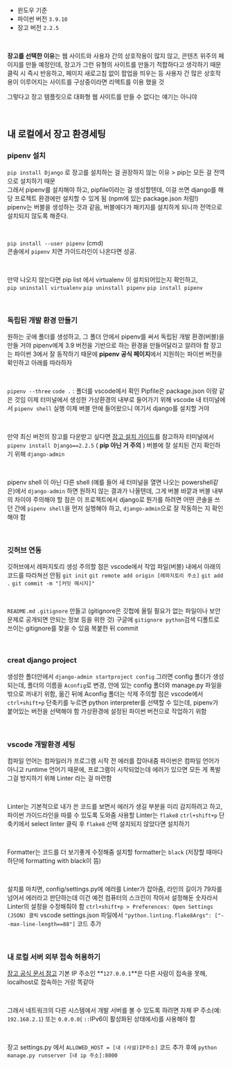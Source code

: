 - 윈도우 기준
- 파이썬 버전 `3.9.10`
- 장고 버전 `2.2.5`

<br>

**장고를 선택한 이유**는 웹 사이트와 사용자 간의 상호작용이 많지 않고, 콘텐츠 위주의 페이지를 만들 예정인데, 장고가 그런 유형의 사이트를 만들기 적합하다고 생각하기 때문 <br>
클릭 시 즉시 반응하고, 페이지 새로고침 없이 팝업을 띄우는 등 사용자 간 많은 상호작용이 이루어지는 사이트를 구상중이라면 리액트를 이용 했을 것

그렇다고 장고 템플릿으로 대화형 웹 사이트를 만들 수 없다는 얘기는 아니야

<br>

## 내 로컬에서 장고 환경세팅

### pipenv 설치 
`pip install Django` 로 장고를 설치하는 걸 권장하지 않는 이유 > pip는 모든 걸 전역으로 설치하기 때문 <br>
그래서 pipenv를 설치해야 하고, pipfile이라는 걸 생성할텐데, 이걸 쓰면 django를 해당 프로젝트 환경에만 설치할 수 있게 됨 (npm에 있는 package.json 처럼!) <br>
pipenv는 버블을 생성하는 것과 같음, 버블에다가 패키지를 설치하게 되니까 전역으로 설치되지 않도록 해준다. <br>

<br>

`pip install --user pipenv`  (cmd) <br>
콘솔에서 `pipenv` 치면 가이드라인이 나온다면 성공.

<br>

만약 나오지 않는다면 pip list 에서 virtualenv 이 설치되어있는지 확인하고, <br>
`pip uninstall virtualenv` 
`pip uninstall pipenv`
`pip install pipenv`

<br>

### 독립된 개발 환경 만들기

원하는 곳에 폴더를 생성하고, 
그 폴더 안에서 pipenv를 써서 독립된 개발 환경(버블)을 만들 거야
pipenv에게 3.9 버전을 기반으로 하는 환경을 만들어달라고 알려야 함
장고는 파이썬 3에서 잘 동작하기 때문에 **pipenv 공식 페이지**에서 지원하는 파이썬 버전을 확인하고 아래를 따라하자

<br>

`pipenv --three`
`code .`  :  폴더를 vscode에서 확인
Pipfile은 package.json 이랑 같은 것임
이제 터미널에서 생성한 가상환경의 내부로 들어가기 위해 vscode 내 터미널에서 `pipenv shell` 실행
이제 버블 안에 들어왔으니 여기서 django를 설치할 거야

<br>

만약 최신 버전의 장고를 다운받고 싶다면 [장고 설치 가이드](https://www.djangoproject.com/download/)를 참고하자
터미널에서 `pipenv install Django==2.2.5` ( **pip 아닌 거 주의** )
버블에 잘 설치된 건지 확인하기 위해 `django-admin`

<br>

pipenv shell 이 아닌 다른 shell (예를 들어 새 터미널을 열면 나오는 powershell같은)에서 `django-admin` 하면 원하지 않는 결과가 나올텐데, 그게 버블 바깥과 버블 내부의 차이야
주의해야 할 점은 이 프로젝트에서 django로 뭔가를 하려면 어떤 콘솔을 쓰던 간에 `pipenv shell`을 먼저 실행해야 하고, `django-admin`으로 잘 작동하는 지 확인해야 함

<br>

### 깃허브 연동
깃허브에서 레파지토리 생성
주의할 점은 vscode에서 작업 파일(버블) 내에서 아래의 코드를 따라쳐선 안됨
`git init`
`git remote add origin [레파지토리 주소]`
`git add .`
`git commit -m "[커밋 메시지]"`

<br>

`README.md` `.gitignore` 만들고 
(gitignore은 깃헙에 올릴 필요가 없는 파일이나 보안문제로 공개되면 안되는 정보 등을 위한 것)
구글에 `gitignore python`검색
디폴트로 쓰이는 gitignore를 찾을 수 있음
복붙한 뒤 commit

<br>

### creat django project

생성한 폴더안에서
`django-admin startproject config`
그러면 config 폴더가 생성되는데, 폴더의 이름을 `Aconfig`로 변경, 안에 있는 config 폴더와 manage.py 파일을 밖으로 꺼내기 위함, 옮긴 뒤에 Aconfig 폴더는 삭제
주의할 점은 vscode에서 `ctrl+shift+p` 단축키를 누르면 python interpreter를 선택할 수 있는데, pipenv가 붙어있는 버전을 선택해야 함
가상환경에 설정된 파이썬 버전으로 작업하기 위함

<br>

### vscode 개발환경 세팅 

컴파일 언어는 컴파일러가 프로그램 시작 전 에러를 잡아내줌 
파이썬은 컴파일 언어가 아니고 runtime 언어기 때문에, 프로그램이 시작되었는데 에러가 있으면 모든 게 폭발
그걸 방지하기 위해 Linter 라는 걸 마련함

<br>

Linter는 기본적으로 내가 쓴 코드를 보면서 에러가 생길 부분을 미리 감지하려고 하고, 파이썬 가이드라인을 따를 수 있도록 도와줌 
사용할 Linter는 `flake8`
`ctrl+shift+p` 단축키에서 select linter 클릭 후 `flake8` 선택
설치되지 않았다면 설치하기 

<br>

Formatter는 코드를 더 보기좋게 수정해줌 
설치할 formatter는 `black`
(저장할 때마다 하단에 formatting with black이 뜸)

<br>

설치를 마치면,
config/settings.py에 에러를 Linter가 잡아줌, 라인의 길이가 79자를 넘어서 에러라고 판단하는데 이건 예전 컴퓨터의 스크린이 작아서 설정해둔 숫자라서 Linter의 설정을 수정해줘야 함
`ctrl+shift+p > Preferences: Open Settings (JSON) 클릭`
vscode settings.json 파일에서 `"python.linting.flake8Args": ["--max-line-length==88"]` 코드 추가

<br>

### 내 로컬 서버 외부 접속 허용하기
[장고 공식 문서 참고](https://docs.djangoproject.com/en/2.1/ref/django-admin/#django-admin-runserver)
기본 IP 주소인 **`127.0.0.1`**은 다른 사람이 접속을 못해, localhost로 접속하는 거랑 똑같아

<br>

그래서 네트워크의 다른 시스템에서 개발 서버를 볼 수 있도록 하려면 자체 IP 주소(예: `192.168.2.1`) 또는 `0.0.0.0`( `::`IPv6이 활성화된 상태에서)를 사용해야 함

<br>

장고 settings.py 에서 `ALLOWED_HOST = [내 (사설)IP주소]` 코드 추가 후에
`python manage.py runserver [내 ip 주소]:8000`

